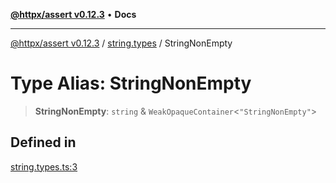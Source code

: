 [**@httpx/assert v0.12.3**](../../README.md) • **Docs**

***

[@httpx/assert v0.12.3](../../README.md) / [string.types](../README.md) / StringNonEmpty

# Type Alias: StringNonEmpty

> **StringNonEmpty**: `string` & `WeakOpaqueContainer`\<`"StringNonEmpty"`\>

## Defined in

[string.types.ts:3](https://github.com/belgattitude/httpx/blob/efdc4c7f5d90eb963a8ba204526e9494bbd080b8/packages/assert/src/string.types.ts#L3)
